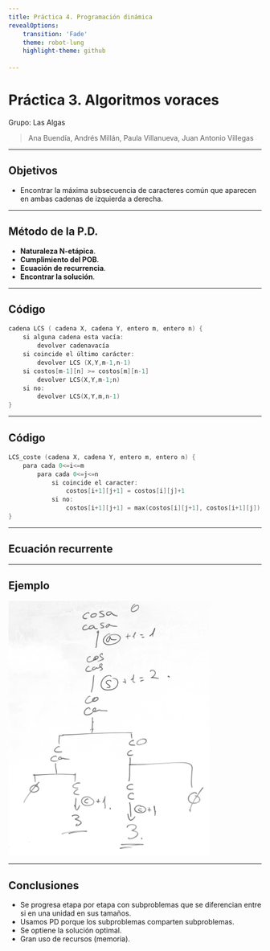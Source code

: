 ```yaml
---
title: Práctica 4. Programación dinámica
revealOptions:
    transition: 'Fade'
    theme: robot-lung
    highlight-theme: github

---
```


# Práctica 3. Algoritmos voraces
Grupo: Las Algas

> Ana Buendía, Andrés Millán, Paula Villanueva, Juan Antonio Villegas

---

## Objetivos

- Encontrar la máxima subsecuencia de caracteres común que aparecen en ambas cadenas de izquierda a derecha.

---

## Método de la P.D.
- **Naturaleza N-etápica**.
- **Cumplimiento del POB**.
- **Ecuación de recurrencia**.
- **Encontrar la solución**.

---

## Código
```c++
cadena LCS ( cadena X, cadena Y, entero m, entero n) {
    si alguna cadena esta vacía:
        devolver cadenavacía
    si coincide el último carácter:
        devolver LCS (X,Y,m-1,n-1)
    si costos[m-1][n] >= costos[m][n-1]
        devolver LCS(X,Y,m-1;n)
    si no:
        devolver LCS(X,Y,m,n-1)
}
```

---

## Código
```c++
LCS_coste (cadena X, cadena Y, entero m, entero n) {
    para cada 0<=i<=m
        para cada 0<=j<=n
            si coincide el caracter:
                costos[i+1][j+1] = costos[i][j]+1
            si no:
                costos[i+1][j+1] = max(costos[i][j+1], costos[i+1][j])
}
```

---

## Ecuación recurrente



---

## Ejemplo

<img src="./Imagen/cosa-casa.jpg" width="400">

---

## Conclusiones
- Se progresa etapa por etapa con subproblemas que se diferencian entre si en una unidad en sus tamaños.
- Usamos PD porque los subproblemas comparten subproblemas.
- Se optiene la solución optimal.
- Gran uso de recursos (memoria).
